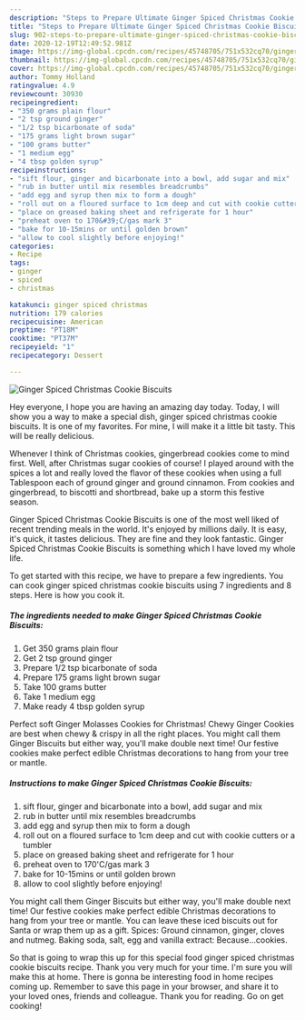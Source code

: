 ```yaml
---
description: "Steps to Prepare Ultimate Ginger Spiced Christmas Cookie Biscuits"
title: "Steps to Prepare Ultimate Ginger Spiced Christmas Cookie Biscuits"
slug: 902-steps-to-prepare-ultimate-ginger-spiced-christmas-cookie-biscuits
date: 2020-12-19T12:49:52.981Z
image: https://img-global.cpcdn.com/recipes/45748705/751x532cq70/ginger-spiced-christmas-cookie-biscuits-recipe-main-photo.jpg
thumbnail: https://img-global.cpcdn.com/recipes/45748705/751x532cq70/ginger-spiced-christmas-cookie-biscuits-recipe-main-photo.jpg
cover: https://img-global.cpcdn.com/recipes/45748705/751x532cq70/ginger-spiced-christmas-cookie-biscuits-recipe-main-photo.jpg
author: Tommy Holland
ratingvalue: 4.9
reviewcount: 30930
recipeingredient:
- "350 grams plain flour"
- "2 tsp ground ginger"
- "1/2 tsp bicarbonate of soda"
- "175 grams light brown sugar"
- "100 grams butter"
- "1 medium egg"
- "4 tbsp golden syrup"
recipeinstructions:
- "sift flour, ginger and bicarbonate into a bowl, add sugar and mix"
- "rub in butter until mix resembles breadcrumbs"
- "add egg and syrup then mix to form a dough"
- "roll out on a floured surface to 1cm deep and cut with cookie cutters or a tumbler"
- "place on greased baking sheet and refrigerate for 1 hour"
- "preheat oven to 170&#39;C/gas mark 3"
- "bake for 10-15mins or until golden brown"
- "allow to cool slightly before enjoying!"
categories:
- Recipe
tags:
- ginger
- spiced
- christmas

katakunci: ginger spiced christmas 
nutrition: 179 calories
recipecuisine: American
preptime: "PT18M"
cooktime: "PT37M"
recipeyield: "1"
recipecategory: Dessert

---
```



![Ginger Spiced Christmas Cookie Biscuits](https://img-global.cpcdn.com/recipes/45748705/751x532cq70/ginger-spiced-christmas-cookie-biscuits-recipe-main-photo.jpg)

Hey everyone, I hope you are having an amazing day today. Today, I will show you a way to make a special dish, ginger spiced christmas cookie biscuits. It is one of my favorites. For mine, I will make it a little bit tasty. This will be really delicious.

Whenever I think of Christmas cookies, gingerbread cookies come to mind first. Well, after Christmas sugar cookies of course! I played around with the spices a lot and really loved the flavor of these cookies when using a full Tablespoon each of ground ginger and ground cinnamon. From cookies and gingerbread, to biscotti and shortbread, bake up a storm this festive season.

Ginger Spiced Christmas Cookie Biscuits is one of the most well liked of recent trending meals in the world. It's enjoyed by millions daily. It is easy, it's quick, it tastes delicious. They are fine and they look fantastic. Ginger Spiced Christmas Cookie Biscuits is something which I have loved my whole life.


To get started with this recipe, we have to prepare a few ingredients. You can cook ginger spiced christmas cookie biscuits using 7 ingredients and 8 steps. Here is how you cook it.

<!--inarticleads1-->

##### The ingredients needed to make Ginger Spiced Christmas Cookie Biscuits:

1. Get 350 grams plain flour
1. Get 2 tsp ground ginger
1. Prepare 1/2 tsp bicarbonate of soda
1. Prepare 175 grams light brown sugar
1. Take 100 grams butter
1. Take 1 medium egg
1. Make ready 4 tbsp golden syrup


Perfect soft Ginger Molasses Cookies for Christmas! Chewy Ginger Cookies are best when chewy &amp; crispy in all the right places. You might call them Ginger Biscuits but either way, you&#39;ll make double next time! Our festive cookies make perfect edible Christmas decorations to hang from your tree or mantle. 

<!--inarticleads2-->

##### Instructions to make Ginger Spiced Christmas Cookie Biscuits:

1. sift flour, ginger and bicarbonate into a bowl, add sugar and mix
1. rub in butter until mix resembles breadcrumbs
1. add egg and syrup then mix to form a dough
1. roll out on a floured surface to 1cm deep and cut with cookie cutters or a tumbler
1. place on greased baking sheet and refrigerate for 1 hour
1. preheat oven to 170&#39;C/gas mark 3
1. bake for 10-15mins or until golden brown
1. allow to cool slightly before enjoying!


You might call them Ginger Biscuits but either way, you&#39;ll make double next time! Our festive cookies make perfect edible Christmas decorations to hang from your tree or mantle. You can leave these iced biscuits out for Santa or wrap them up as a gift. Spices: Ground cinnamon, ginger, cloves and nutmeg. Baking soda, salt, egg and vanilla extract: Because…cookies. 

So that is going to wrap this up for this special food ginger spiced christmas cookie biscuits recipe. Thank you very much for your time. I'm sure you will make this at home. There is gonna be interesting food in home recipes coming up. Remember to save this page in your browser, and share it to your loved ones, friends and colleague. Thank you for reading. Go on get cooking!
